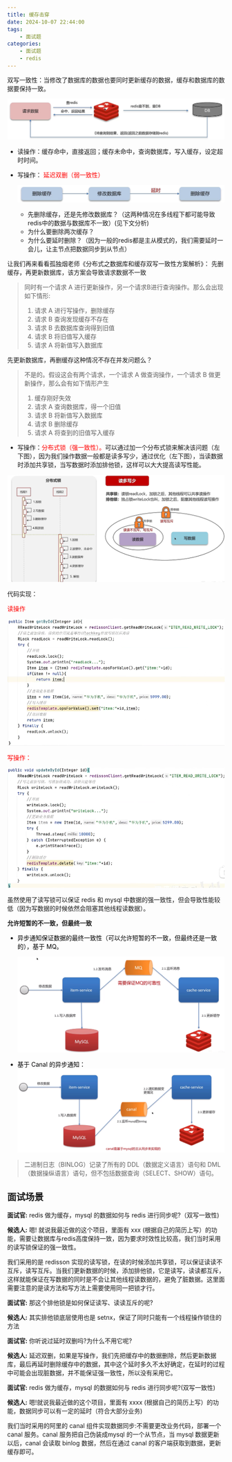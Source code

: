 ```yaml
---
title: 缓存击穿
date: 2024-10-07 22:44:00
tags:
    - 面试题
categories:
    - 面试题
    - redis
---
```


双写一致性：当修改了数据库的数据也要同时更新缓存的数据，缓存和数据库的数据要保持一致。

![](../../../../images/Java/面试题/redis/9.png)

+ 读操作：缓存命中，直接返回；缓存未命中，查询数据库，写入缓存，设定超时时间。
+ 写操作：<font style="color:rgb(255, 0, 1);"> 延迟双删（弱一致性）</font>

    ![](../../../../images/Java/面试题/redis/10.png)


  - 先删除缓存，还是先修改数据库？（这两种情况在多线程下都可能导致redis中的数据与数据库不一致）(见下文分析)
  - 为什么要删除两次缓存？
  - 为什么要延时删除？（因为一般的redis都是主从模式的，我们需要延时一会儿，让主节点把数据同步到从节点）


让我们再来看看孤独烟老师《分布式之数据库和缓存双写一致性方案解析》：
先删缓存，再更新数据库，该方案会导致请求数据不一致
> 同时有一个请求 A 进行更新操作，另一个请求B进行查询操作。那么会出现如下情形:
> 1) 请求 A 进行写操作，删除缓存
> 2) 请求 B 查询发现缓存不存在
> 3) 请求 B 去数据库查询得到旧值
> 4) 请求 B 将旧值写入缓存
> 5) 请求 A 将新值写入数据库

先更新数据库，再删缓存这种情况不存在并发问题么？

> 不是的。假设这会有两个请求，一个请求 A 做查询操作，一个请求 B 做更新操作，那么会有如下情形产生
> 1) 缓存刚好失效
> 2) 请求 A 查询数据库，得一个旧值
> 3) 请求 B 将新值写入数据库
> 4) 请求 B 删除缓存
> 5) 请求 A 将查到的旧值写入缓存

+ 写操作：<font style="color:rgb(255, 0, 1);">分布式锁（强一致性）。</font>可以通过加一个分布式锁来解决该问题（左下图），因为我们操作数据一般都是读多写少，通过优化（左下图），当读数据时添加共享锁，当写数据时添加排他锁，这样可以大大提高读写性能。

![](../../../../images/Java/面试题/redis/11.png)

代码实现：

<font style="color:rgb(255, 0, 1);">读操作</font>

![](../../../../images/Java/面试题/redis/12.png)

<font style="color:rgb(255, 0, 1);">写操作：</font>

![](../../../../images/Java/面试题/redis/13.png)

虽然使用了读写锁可以保证 redis 和 mysql 中数据的强一致性，但会导致性能较低（因为写数据的时候依然会阻塞其他线程读数据）。



**允许短暂的不一致，但最终一致**

+ <font style="color:rgb(0, 0, 0);">异步通知保证数据的最终一致性（可以允许短暂的不一致，但最终还是一致的），基于 MQ。</font>

    ![](../../../../images/Java/面试题/redis/14.png)

+ <font style="color:rgb(0, 0, 0);">基于 Canal 的异步通知：</font>
    ![](../../../../images/Java/面试题/redis/15.png)

> 二进制日志（BINLOG）记录了所有的 DDL（数据定义语言）语句和 DML（数据操纵语言）语句，但不包括数据查询（SELECT、SHOW）语句。


## 面试场景

**面试官:** redis 做为缓存，mysql 的数据如何与 redis 进行同步呢?（双写一致性)

**候选人:** 嗯! 就说我最近做的这个项目，里面有 xxx (根据自己的简历上写）的功能，需要让数据库与redis高度保持一致，因为要求时效性比较高，我们当时采用的读写锁保证的强一致性。

我们采用的是 redisson 实现的读写锁，在读的时候添加共享锁，可以保证读读不互斥，读写互斥。当我们更新数据的时候，添加排他锁，它是读写，读读都互斥，这样就能保证在写数据的同时是不会让其他线程读数据的，避免了脏数据。这里面需要注意的是读方法和写方法上需要使用同一把锁才行。

**面试官:** 那这个排他锁是如何保证读写、读读互斥的呢?

**候选人:** 其实排他锁底层使用也是 setnx，保证了同时只能有一个线程操作锁住的方法

**面试官:** 你听说过延时双删吗?为什么不用它呢?

**候选人:** 延迟双删，如果是写操作，我们先把缓存中的数据删除，然后更新数据库，最后再延时删除缓存中的数据，其中这个延时多久不太好确定，在延时的过程中可能会出现脏数据，并不能保证强一致性，所以没有采用它。

**面试官:** redis 做为缓存，mysql 的数据如何与 redis 进行同步呢?(双写一致性)

**候选人:** 嗯!就说我最近做的这个项目，里面有 xxxx (根据自己的简历上写）的功能，数据同步可以有一定的延时（符合大部分业务)

我们当时采用的阿里的 canal 组件实现数据同步:不需要更改业务代码，部署一个 canal 服务。canal 服务把自己伪装成mysql 的一个从节点，当 mysql 数据更新以后，canal 会读取 binlog 数据，然后在通过 canal 的客户端获取到数据，更新缓存即可。